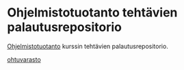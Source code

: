 # Ohjelmistotuotanto tehtävien palautusrepositorio

[Ohjelmistotuotanto](https://ohjelmistotuotanto-hy.github.io/) kurssin tehtävien palautusrepositorio.  

[ohtuvarasto](https://github.com/Cloudperry/ohtuvarasto)
